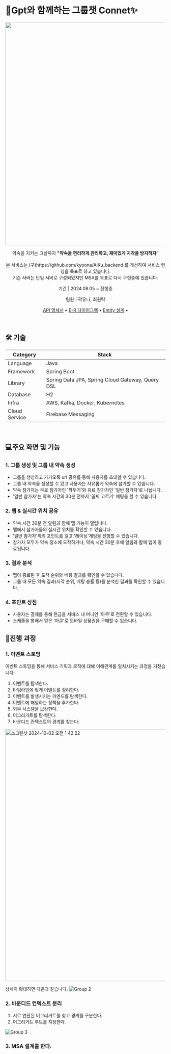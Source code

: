 <h1 style="font-weight: bold;">Gpt와 함께하는 그룹챗 Connet✨</h1>
<p align="center">
  <img align='center' src='https://github.com/user-attachments/assets/d14b7984-07a7-47f5-9b0c-0453487fa9dd' width="700"/></img>
</p>
<p align="center">
  약속을 지키는 그날까지 <b>"약속을 편리하게 관리하고, 재미있게 지각을 방지하자”</b></br></br>
  본 서비스는 (구)https://github.com/kyoona/AiKu_backend 를 개선하여 서비스 런칭을 목표로 하고 있습니다.</br>
  기존 서버는 단일 서버로 구성되었지만 MSA를 목표로 다시 구현중에 있습니다.
</p>
<p align="center">기간 | 2024.08.05 ~ 진행중</p>
<p align="center">팀원 | 곽유나, 최원탁</p>

<p align="center">
 <a href="">API 명세서</a> • 
  <a href="">E-R 다이어그램</a> • 
  <a href="">Entity 설계</a> • 
</p>
<br/>

<h2 id="technologies">🛠️ 기술</h2>

| Category | Stack |
| --- | --- |
| Language | Java |
| Framework | Spring Boot |
| Library | Spring Data JPA, Spring Cloud Gateway, Query DSL |
| Database | H2 |
| Infra | AWS, Kafka, Docker, Kubernetes |
| Cloud Service | Firebase Messaging |

</br>
<h2>💻주요 화면 및 기능</h2>

### 1. 그룹 생성 및 그룹 내 약속 생성
- 그룹을 생성하고 카카오톡 url 공유를 통해 사용자를 초대할 수 있습니다.
- 그룹 내 약속을 생성할 수 있고 사용자는 자유롭게 약속에 참가할 수 있습니다.
- 약속 참가자는 무료 참가자인 '깍두기'와 유료 참가자인 '일반 참가자'로 나뉩니다.
- '일반 참가자'는 약속 시간의 30분 전까지 '꼴찌 고르기' 베팅을 할 수 있습니다.

### 2. 맵 & 실시간 위치 공유
- 약속 시간 30분 전 알림과 함께 맵 기능이 열립니다.
- 맵에서 참가자들의 실시간 위치를 확인할 수 있습니다.
- '일반 참가자'끼리 포인트를 걸고 '레이싱'게임을 진행할 수 있습니다.
- 참가자 모두가 약속 장소에 도착하거나, 약속 시간 30분 후에 알림과 함께 맵이 종료됩니다.

### 3. 결과 분석
- 맵이 종료된 후 도착 순위와 베팅 결과를 확인할 수 있습니다.
- 그룹 내 모든 약속 결과(지각 순위, 베팅 승률 등)를 분석한 결과를 확인할 수 있습니다.

### 4. 포인트 상점
- 사용자는 결제를 통해 현금을 서비스 내 머니인 '아쿠'로 전환할 수 있습니다.
- 스케줄을 통해서 얻은 '아쿠'로 모바일 상품권을 구매할 수 있습니다.

<h2>🌊진행 과정</h2>

### 1. 이벤트 스토밍
이벤트 스토밍을 통해 서비스 기획과 로직에 대해 이해관계를 일치시키는 과정을 거쳤습니다.
1. 이벤트를 탐색한다.
2. 타임라인에 맞게 이벤트를 정리한다.
3. 이벤트를 발생시키는 커멘드를 탐색한다.
4. 이벤트에 해당하는 정책을 추가한다.
5. 외부 시스템을 보강한다.
6. 어그리거트를 탐색한다.
7. 바운디드 컨텍스트의 경계를 찾는다.
<img width="791" alt="스크린샷 2024-10-02 오전 1 42 22" src="https://github.com/user-attachments/assets/07875df6-7639-43ba-a4cf-4859af1f117d">

상세히 확대하면 다음과 같습니다.
![Group 2](https://github.com/user-attachments/assets/98a1b5de-6ff5-4d44-9f8b-99132ecc0ce9)

### 2. 바운디드 컨텍스트 분리
1. 서로 연관된 어그리거트를 찾고 경계를 구분한다.
2. 어그리거트 루트를 지정한다.

![Group 3](https://github.com/user-attachments/assets/bfa06bc3-6e59-4ce6-9727-c11824c805d1)

### 3. MSA 설계를 한다.
